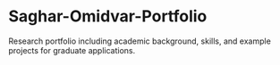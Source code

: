 # Saghar-Omidvar-Portfolio
Research portfolio including academic background, skills, and example projects for graduate applications.

